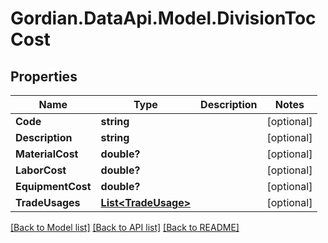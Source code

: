 # Gordian.DataApi.Model.DivisionTocCost
## Properties

Name | Type | Description | Notes
------------ | ------------- | ------------- | -------------
**Code** | **string** |  | [optional] 
**Description** | **string** |  | [optional] 
**MaterialCost** | **double?** |  | [optional] 
**LaborCost** | **double?** |  | [optional] 
**EquipmentCost** | **double?** |  | [optional] 
**TradeUsages** | [**List&lt;TradeUsage&gt;**](TradeUsage.md) |  | [optional] 

[[Back to Model list]](../README.md#documentation-for-models) [[Back to API list]](../README.md#documentation-for-api-endpoints) [[Back to README]](../README.md)

